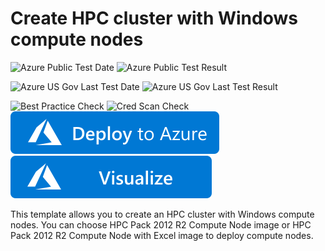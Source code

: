# Create HPC cluster with Windows compute nodes

![Azure Public Test Date](https://azurequickstartsservice.blob.core.windows.net/badges/demos/create-hpc-cluster/PublicLastTestDate.svg)
![Azure Public Test Result](https://azurequickstartsservice.blob.core.windows.net/badges/demos/create-hpc-cluster/PublicDeployment.svg)

![Azure US Gov Last Test Date](https://azurequickstartsservice.blob.core.windows.net/badges/demos/create-hpc-cluster/FairfaxLastTestDate.svg)
![Azure US Gov Last Test Result](https://azurequickstartsservice.blob.core.windows.net/badges/demos/create-hpc-cluster/FairfaxDeployment.svg)

![Best Practice Check](https://azurequickstartsservice.blob.core.windows.net/badges/demos/create-hpc-cluster/BestPracticeResult.svg)
![Cred Scan Check](https://azurequickstartsservice.blob.core.windows.net/badges/demos/create-hpc-cluster/CredScanResult.svg)
[![Deploy To Azure](https://raw.githubusercontent.com/Azure/azure-quickstart-templates/master/1-CONTRIBUTION-GUIDE/images/deploytoazure.svg?sanitize=true)](https://portal.azure.com/#create/Microsoft.Template/uri/https%3A%2F%2Fraw.githubusercontent.com%2FAzure%2Fazure-quickstart-templates%2Fmaster%2Fdemos%2Fcreate-hpc-cluster%2Fazuredeploy.json)  [![Visualize](https://raw.githubusercontent.com/Azure/azure-quickstart-templates/master/1-CONTRIBUTION-GUIDE/images/visualizebutton.svg?sanitize=true)](http://armviz.io/#/?load=https%3A%2F%2Fraw.githubusercontent.com%2FAzure%2Fazure-quickstart-templates%2Fmaster%2Fdemos%2Fcreate-hpc-cluster%2Fazuredeploy.json)

This template allows you to create an HPC cluster with Windows compute nodes. You can choose HPC Pack 2012 R2 Compute Node image or HPC Pack 2012 R2 Compute Node with Excel image to deploy compute nodes.


